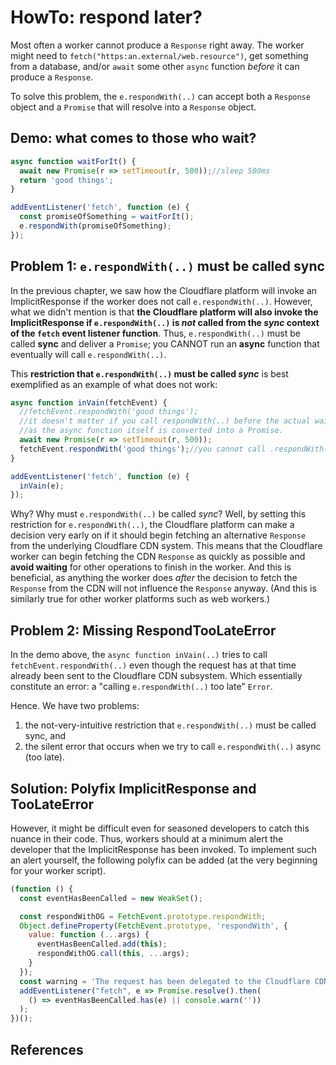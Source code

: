 # HowTo: respond later?

Most often a worker cannot produce a `Response` right away. The worker might need to `fetch("https:an.external/web.resource")`, get something from a database, and/or `await` some other `async` function *before* it can produce a `Response`.

To solve this problem, the `e.respondWith(..)` can accept both a `Response` object and a `Promise` that will resolve into a `Response` object.

## Demo: what comes to those who wait?

```javascript
async function waitForIt() {
  await new Promise(r => setTimeout(r, 500));//sleep 500ms
  return 'good things';
}

addEventListener('fetch', function (e) {
  const promiseOfSomething = waitForIt();
  e.respondWith(promiseOfSomething);
});
```

## Problem 1: `e.respondWith(..)` must be called sync

In the previous chapter, we saw how the Cloudflare platform will invoke an ImplicitResponse if the worker does not call `e.respondWith(..)`. However, what we didn't mention is that **the Cloudflare platform will also invoke the ImplicitResponse if `e.respondWith(..)` is *not* called from the *sync* context of the `fetch` event listener function**. Thus, `e.respondWith(..)` must be called **sync** and deliver a `Promise`; you CANNOT run an **async** function that eventually will call `e.respondWith(..)`.

This **restriction that `e.respondWith(..)` must be called *sync*** is best exemplified as an example of what does not work:

```javascript
async function inVain(fetchEvent) {
  //fetchEvent.respondWith('good things'); 
  //it doesn't matter if you call respondWith(..) before the actual wait, 
  //as the async function itself is converted into a Promise. 
  await new Promise(r => setTimeout(r, 500));
  fetchEvent.respondWith('good things');//you cannot call .respondWith(..) inside async call
}

addEventListener('fetch', function (e) {
  inVain(e);
});
```

Why? Why must `e.respondWith(..)` be called *sync*? Well, by setting this restriction for `e.respondWith(..)`, the Cloudflare platform can make a decision very early on if it should begin fetching an alternative `Response` from the underlying Cloudflare CDN system. This means that the Cloudflare worker can begin fetching the CDN `Response` as quickly as possible and **avoid waiting** for other operations to finish in the worker. And this is beneficial, as anything the worker does *after* the decision to fetch the `Response` from the CDN will not influence the `Response` anyway. (And this is similarly true for other worker platforms such as web workers.)

## Problem 2: Missing RespondTooLateError

In the demo above, the `async function inVain(..)` tries to call `fetchEvent.respondWith(..)` even though the request has at that time already been sent to the Cloudflare CDN subsystem. Which essentially constitute an error: a "calling `e.respondWith(..)` too late" `Error`.

Hence. We have two problems:
1. the not-very-intuitive restriction that `e.respondWith(..)` must be called sync, and
2. the silent error that occurs when we try to call `e.respondWith(..)` async (too late).

## Solution: Polyfix ImplicitResponse and TooLateError 

However, it might be difficult even for seasoned developers to catch this nuance in their code. Thus, workers should at a minimum alert the developer that the ImplicitResponse has been invoked. To implement such an alert yourself, the following polyfix can be added (at the very beginning for your worker script).

```javascript
(function () {
  const eventHasBeenCalled = new WeakSet();

  const respondWithOG = FetchEvent.prototype.respondWith;
  Object.defineProperty(FetchEvent.prototype, 'respondWith', {
    value: function (...args) {
      eventHasBeenCalled.add(this);
      respondWithOG.call(this, ...args);
    }
  });
  const warning = 'The request has been delegated to the Cloudflare CDN. You can no longer call '
  addEventListener("fetch", e => Promise.resolve().then(
    () => eventHasBeenCalled.has(e) || console.warn(''))
  );
})();
```


## References